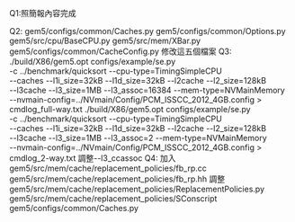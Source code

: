Q1:照簡報內容完成

Q2:
gem5/configs/common/Caches.py
gem5/configs/common/Options.py
gem5/src/cpu/BaseCPU.py
gem5/src/mem/XBar.py
gem5/configs/common/CacheConfig.py
修改這五個檔案
Q3:
./build/X86/gem5.opt configs/example/se.py \
-c ../benchmark/quicksort --cpu-type=TimingSimpleCPU \
--caches --l1i_size=32kB --l1d_size=32kB --l2cache --l2_size=128kB \
--l3cache --l3_size=1MB --l3_assoc=16384 --mem-type=NVMainMemory \
--nvmain-config=../NVmain/Config/PCM_ISSCC_2012_4GB.config > cmdlog_full-way.txt
./build/X86/gem5.opt configs/example/se.py \
-c ../benchmark/quicksort --cpu-type=TimingSimpleCPU \
--caches --l1i_size=32kB --l1d_size=32kB --l2cache --l2_size=128kB \
--l3cache --l3_size=1MB --l3_assoc=2 --mem-type=NVMainMemory \
--nvmain-config=../NVmain/Config/PCM_ISSCC_2012_4GB.config > cmdlog_2-way.txt
調整--l3_ccassoc
Q4:
加入
gem5/src/mem/cache/replacement_policies/fb_rp.cc
gem5/src/mem/cache/replacement_policies/fb_rp.hh
調整
gem5/src/mem/cache/replacement_policies/ReplacementPolicies.py
gem5/src/mem/cache/replacement_policies/SConscript
gem5/configs/common/Caches.py
